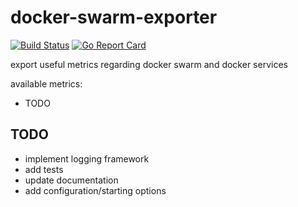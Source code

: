 # docker-swarm-exporter

[![Build Status](https://travis-ci.org/TomL-dev/docker-swarm-exporter.svg?branch=main)](https://travis-ci.org/TomL-dev/docker-swarm-exporter)
[![Go Report Card](https://goreportcard.com/badge/github.com/toml-dev/docker-swarm-exporter)](https://goreportcard.com/report/github.com/toml-dev/docker-swarm-exporter)

export useful metrics regarding docker swarm and docker services

available metrics:

- TODO

## TODO

- implement logging framework
- add tests
- update documentation
- add configuration/starting options
